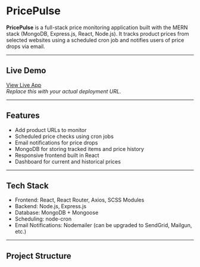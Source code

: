 # PricePulse

**PricePulse** is a full-stack price monitoring application built with the MERN stack (MongoDB, Express.js, React, Node.js). It tracks product prices from selected websites using a scheduled cron job and notifies users of price drops via email.

---

## Live Demo

[View Live App](https://your-live-demo-link.com)  
_Replace this with your actual deployment URL._

---

## Features

- Add product URLs to monitor
- Scheduled price checks using cron jobs
- Email notifications for price drops
- MongoDB for storing tracked items and price history
- Responsive frontend built in React
- Dashboard for current and historical prices

---

## Tech Stack

- Frontend: React, React Router, Axios, SCSS Modules
- Backend: Node.js, Express.js
- Database: MongoDB + Mongoose
- Scheduling: node-cron
- Email Notifications: Nodemailer (can be upgraded to SendGrid, Mailgun, etc.)

---

## Project Structure

